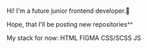 Hi! I'm a future junior frontend developer.👾

Hope, that I'll be posting new repositories^^

My stack for now:
HTML
FIGMA
CSS/SCSS
JS
